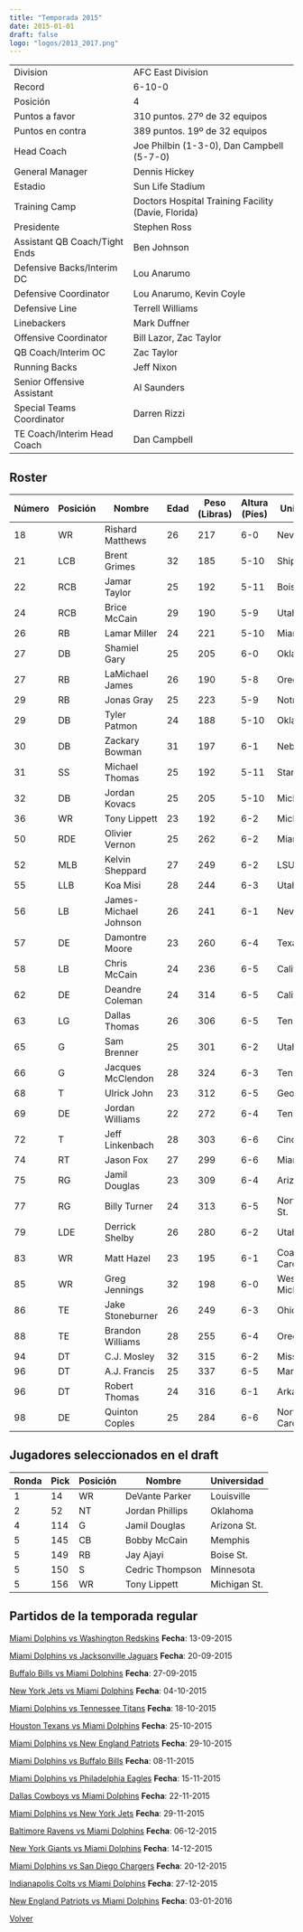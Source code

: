 ```yaml
---
title: "Temporada 2015"
date: 2015-01-01
draft: false
logo: "logos/2013_2017.png"
---
```


|                      |                      |
|-------------------------|---------------------------|
| Division               | AFC East Division            |
| Record                 | 6-10-0              |
| Posición               | 4            |
| Puntos a favor         | 310 puntos. 27º de 32 equipos           |
| Puntos en contra       | 389 puntos. 19º de 32 equipos       |
| Head Coach             | Joe Philbin (1-3-0), Dan Campbell (5-7-0)               |
| General Manager        | Dennis Hickey      |
| Estadio                | Sun Life Stadium             |
| Training Camp          | Doctors Hospital Training Facility (Davie, Florida)        |
| Presidente | Stephen Ross |
| Assistant QB Coach/Tight Ends | Ben Johnson |
| Defensive Backs/Interim DC | Lou Anarumo |
| Defensive Coordinator | Lou Anarumo, Kevin Coyle |
| Defensive Line | Terrell Williams |
| Linebackers | Mark Duffner |
| Offensive Coordinator | Bill Lazor, Zac Taylor |
| QB Coach/Interim OC | Zac Taylor |
| Running Backs | Jeff Nixon |
| Senior Offensive Assistant | Al Saunders |
| Special Teams Coordinator | Darren Rizzi |
| TE Coach/Interim Head Coach | Dan Campbell |


## Roster

| Número | Posición | Nombre           | Edad | Peso (Libras) | Altura (Píes) | Universidad          |
|--------|----------|------------------|------|---------------|---------------|----------------------|
| 18 | WR | Rishard Matthews | 26 | 217 | 6-0 | Nevada |
| 21 | LCB | Brent Grimes | 32 | 185 | 5-10 | Shippensburg |
| 22 | RCB | Jamar Taylor | 25 | 192 | 5-11 | Boise St. |
| 24 | RCB | Brice McCain | 29 | 190 | 5-9 | Utah |
| 26 | RB | Lamar Miller | 24 | 221 | 5-10 | Miami (FL) |
| 27 | DB | Shamiel Gary | 25 | 205 | 6-0 | Oklahoma St. |
| 27 | RB | LaMichael James | 26 | 190 | 5-8 | Oregon |
| 29 | RB | Jonas Gray | 25 | 223 | 5-9 | Notre Dame |
| 29 | DB | Tyler Patmon | 24 | 188 | 5-10 | Oklahoma St. |
| 30 | DB | Zackary Bowman | 31 | 197 | 6-1 | Nebraska |
| 31 | SS | Michael Thomas | 25 | 192 | 5-11 | Stanford |
| 32 | DB | Jordan Kovacs | 25 | 205 | 5-10 | Michigan |
| 36 | WR | Tony Lippett | 23 | 192 | 6-2 | Michigan St. |
| 50 | RDE | Olivier Vernon | 25 | 262 | 6-2 | Miami (FL) |
| 52 | MLB | Kelvin Sheppard | 27 | 249 | 6-2 | LSU |
| 55 | LLB | Koa Misi | 28 | 244 | 6-3 | Utah |
| 56 | LB | James-Michael Johnson | 26 | 241 | 6-1 | Nevada |
| 57 | DE | Damontre Moore | 23 | 260 | 6-4 | Texas A&M |
| 58 | LB | Chris McCain | 24 | 236 | 6-5 | California |
| 62 | DE | Deandre Coleman | 24 | 314 | 6-5 | California |
| 63 | LG | Dallas Thomas | 26 | 306 | 6-5 | Tennessee |
| 65 | G | Sam Brenner | 25 | 301 | 6-2 | Utah |
| 66 | G | Jacques McClendon | 28 | 324 | 6-3 | Tennessee |
| 68 | T | Ulrick John | 23 | 312 | 6-5 | Georgia St. |
| 69 | DE | Jordan Williams | 22 | 272 | 6-4 | Tennessee |
| 72 | T | Jeff Linkenbach | 28 | 303 | 6-6 | Cincinnati |
| 74 | RT | Jason Fox | 27 | 299 | 6-6 | Miami (FL) |
| 75 | RG | Jamil Douglas | 23 | 309 | 6-4 | Arizona St. |
| 77 | RG | Billy Turner | 24 | 313 | 6-5 | North Dakota St. |
| 79 | LDE | Derrick Shelby | 26 | 280 | 6-2 | Utah |
| 83 | WR | Matt Hazel | 23 | 195 | 6-1 | Coastal Carolina |
| 85 | WR | Greg Jennings | 32 | 198 | 6-0 | Western Michigan |
| 86 | TE | Jake Stoneburner | 26 | 249 | 6-3 | Ohio St. |
| 88 | TE | Brandon Williams | 28 | 255 | 6-4 | Oregon |
| 94 | DT | C.J. Mosley | 32 | 315 | 6-2 | Missouri |
| 96 | DT | A.J. Francis | 25 | 337 | 6-5 | Maryland |
| 96 | DT | Robert Thomas | 24 | 316 | 6-1 | Arkansas |
| 98 | DE | Quinton Coples | 25 | 284 | 6-6 | North Carolina |


## Jugadores seleccionados en el draft

| Ronda | Pick | Posición | Nombre           | Universidad          |
|-------|------|----------|------------------|----------------------|
| 1 | 14 | WR | DeVante Parker | Louisville |
| 2 | 52 | NT | Jordan Phillips | Oklahoma |
| 4 | 114 | G | Jamil Douglas | Arizona St. |
| 5 | 145 | CB | Bobby McCain | Memphis |
| 5 | 149 | RB | Jay Ajayi | Boise St. |
| 5 | 150 | S | Cedric Thompson | Minnesota |
| 5 | 156 | WR | Tony Lippett | Michigan St. |


## Partidos de la temporada regular

[Miami Dolphins vs Washington Redskins](/historia/partidos/mia-was-20150913) **Fecha**: 13-09-2015

[Miami Dolphins vs Jacksonville Jaguars](/historia/partidos/mia-jax-20150920) **Fecha**: 20-09-2015

[Buffalo Bills vs Miami Dolphins](/historia/partidos/buf-mia-20150927) **Fecha**: 27-09-2015

[New York Jets vs Miami Dolphins](/historia/partidos/nyj-mia-20151004) **Fecha**: 04-10-2015

[Miami Dolphins vs Tennessee Titans](/historia/partidos/mia-ten-20151018) **Fecha**: 18-10-2015

[Houston Texans vs Miami Dolphins](/historia/partidos/hou-mia-20151025) **Fecha**: 25-10-2015

[Miami Dolphins vs New England Patriots](/historia/partidos/mia-ne-20151029) **Fecha**: 29-10-2015

[Miami Dolphins vs Buffalo Bills](/historia/partidos/mia-buf-20151108) **Fecha**: 08-11-2015

[Miami Dolphins vs Philadelphia Eagles](/historia/partidos/mia-phi-20151115) **Fecha**: 15-11-2015

[Dallas Cowboys vs Miami Dolphins](/historia/partidos/dal-mia-20151122) **Fecha**: 22-11-2015

[Miami Dolphins vs New York Jets](/historia/partidos/mia-nyj-20151129) **Fecha**: 29-11-2015

[Baltimore Ravens vs Miami Dolphins](/historia/partidos/bal-mia-20151206) **Fecha**: 06-12-2015

[New York Giants vs Miami Dolphins](/historia/partidos/nyg-mia-20151214) **Fecha**: 14-12-2015

[Miami Dolphins vs San Diego Chargers](/historia/partidos/mia-sd-20151220) **Fecha**: 20-12-2015

[Indianapolis Colts vs Miami Dolphins](/historia/partidos/ind-mia-20151227) **Fecha**: 27-12-2015

[New England Patriots vs Miami Dolphins](/historia/partidos/ne-mia-20160103) **Fecha**: 03-01-2016





[Volver](/historia)
